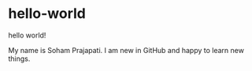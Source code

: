 # hello-world
hello world!

My name is Soham Prajapati. I am new in GitHub and happy to learn new things.
